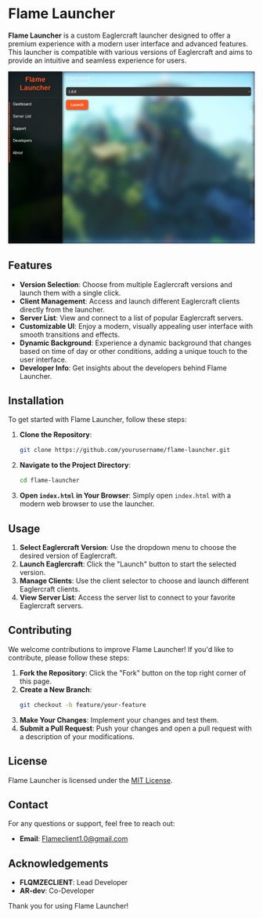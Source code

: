 # Flame Launcher

**Flame Launcher** is a custom Eaglercraft launcher designed to offer a premium experience with a modern user interface and advanced features. This launcher is compatible with various versions of Eaglercraft and aims to provide an intuitive and seamless experience for users.

![Flame Launcher](images/screenshot.png) 

## Features

- **Version Selection**: Choose from multiple Eaglercraft versions and launch them with a single click.
- **Client Management**: Access and launch different Eaglercraft clients directly from the launcher.
- **Server List**: View and connect to a list of popular Eaglercraft servers.
- **Customizable UI**: Enjoy a modern, visually appealing user interface with smooth transitions and effects.
- **Dynamic Background**: Experience a dynamic background that changes based on time of day or other conditions, adding a unique touch to the user interface.
- **Developer Info**: Get insights about the developers behind Flame Launcher.

## Installation

To get started with Flame Launcher, follow these steps:

1. **Clone the Repository**:
    ```bash
    git clone https://github.com/yourusername/flame-launcher.git
    ```

2. **Navigate to the Project Directory**:
    ```bash
    cd flame-launcher
    ```

3. **Open `index.html` in Your Browser**:
    Simply open `index.html` with a modern web browser to use the launcher.

## Usage

1. **Select Eaglercraft Version**: Use the dropdown menu to choose the desired version of Eaglercraft.
2. **Launch Eaglercraft**: Click the "Launch" button to start the selected version.
3. **Manage Clients**: Use the client selector to choose and launch different Eaglercraft clients.
4. **View Server List**: Access the server list to connect to your favorite Eaglercraft servers.

## Contributing

We welcome contributions to improve Flame Launcher! If you'd like to contribute, please follow these steps:

1. **Fork the Repository**: Click the "Fork" button on the top right corner of this page.
2. **Create a New Branch**:
    ```bash
    git checkout -b feature/your-feature
    ```
3. **Make Your Changes**: Implement your changes and test them.
4. **Submit a Pull Request**: Push your changes and open a pull request with a description of your modifications.

## License

Flame Launcher is licensed under the [MIT License](LICENSE).

## Contact

For any questions or support, feel free to reach out:

- **Email**: Flameclient1.0@gmail.com

## Acknowledgements

- **FLQMZECLIENT**: Lead Developer
- **AR-dev**: Co-Developer

Thank you for using Flame Launcher!
